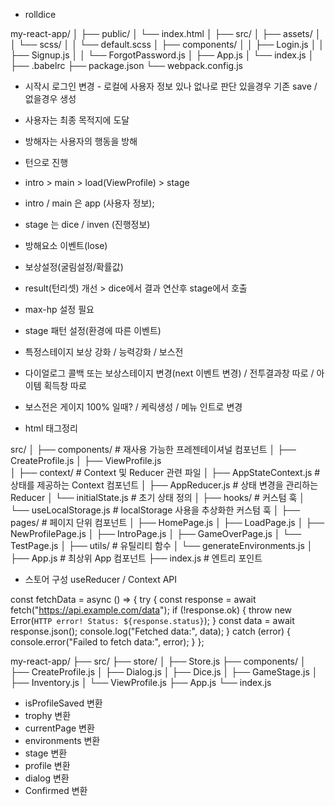 * rolldice

my-react-app/
│
├── public/
│   └── index.html
│
├── src/
│   ├── assets/
│   │   └── scss/
│   │       └── default.scss
│   ├── components/
│   │   ├── Login.js
│   │   ├── Signup.js
│   │   └── ForgotPassword.js
│   ├── App.js
│   └── index.js
│
├── .babelrc
├── package.json
└── webpack.config.js

* 시작시 로그인 변경 - 로컬에 사용자 정보 있나 없나로 판단 있을경우 기존 save / 없을경우 생성
* 사용자는 최종 목적지에 도달
* 방해자는 사용자의 행동을 방해
* 턴으로 진행

* intro > main > load(ViewProfile) > stage
* intro / main 은 app (사용자 정보);
* stage 는 dice / inven (진행정보)

* 방해요소 이벤트(lose)
* 보상설정(굴림설정/확률값)

* result(턴리셋) 개선 > dice에서 결과 연산후 stage에서 호출

* max-hp 설정 필요

* stage 패턴 설정(환경에 따른 이벤트)
* 특정스테이지 보상 강화 / 능력강화 / 보스전

* 다이얼로그 콜백 또는 보상스테이지 변경(next 이벤트 변경) / 전투결과창 따로 / 아이템 획득창 따로
* 보스전은 게이지 100% 일때? / 케릭생성 / 메뉴 인트로 변경

* html 태그정리


<!-- 스토어 구성 예 폴더 -->
src/
│
├── components/          # 재사용 가능한 프레젠테이셔널 컴포넌트
│   ├── CreateProfile.js
│   ├── ViewProfile.js            
│
├── context/             # Context 및 Reducer 관련 파일
│   ├── AppStateContext.js   # 상태를 제공하는 Context 컴포넌트
│   ├── AppReducer.js        # 상태 변경을 관리하는 Reducer
│   └── initialState.js      # 초기 상태 정의
│
├── hooks/               # 커스텀 훅
│   └── useLocalStorage.js   # localStorage 사용을 추상화한 커스텀 훅
│
├── pages/               # 페이지 단위 컴포넌트
│   ├── HomePage.js
│   ├── LoadPage.js
│   ├── NewProfilePage.js
│   ├── IntroPage.js
│   ├── GameOverPage.js
│   └── TestPage.js
│
├── utils/               # 유틸리티 함수
│   └── generateEnvironments.js
│
├── App.js               # 최상위 App 컴포넌트
├── index.js             # 엔트리 포인트



* 스토어 구성 useReducer / Context API 
<!-- * 스토어 구성 react-redux / @reduxjs/toolkit -->

<!-- 데이터 연결 부분  -->
const fetchData = async () => {
  try {
    const response = await fetch("https://api.example.com/data");
    if (!response.ok) {
      throw new Error(`HTTP error! Status: ${response.status}`);
    }
    const data = await response.json();
    console.log("Fetched data:", data);
  } catch (error) {
    console.error("Failed to fetch data:", error);
  }
};


my-react-app/
├── src/
    ├── store/
    │   ├── Store.js
    ├── components/
    │   ├── CreateProfile.js
    │   ├── Dialog.js
    │   ├── Dice.js
    │   ├── GameStage.js
    │   ├── Inventory.js
    │   └── ViewProfile.js
    ├── App.js
    └── index.js


* isProfileSaved 변환
* trophy 변환
* currentPage 변환
* environments 변환
* stage 변환
* profile 변환
* dialog 변환
* Confirmed 변환